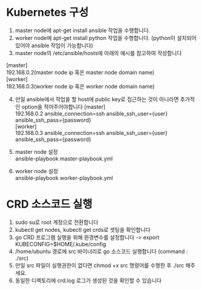 # Kubernetes 구성
1. master node에 apt-get install ansible 작업을 수행합니다.
2. worker node에 apt-get install python 작업을 수행합니다.
(python이 설치되어 있어야 ansible 작업이 가능합니다)
3. master node의 /etc/ansible/hosts에 아래의 예시를 참고하여 작성합니다

[master] <br/>
192.168.0.2(master node ip 혹은 master node domain name) <br/>
[worker] <br/>
192.168.0.3(worker node ip 혹은 worker node domain name) <br/>

4. 만일 ansible에서 작업을 할 host에 public key로 접근하는 것이 아니라면 추가적인 option을 적어주어야합니다
[master] <br/>
192.168.0.2 ansible_connection=ssh ansible_ssh_user={user} ansible_ssh_pass={password} <br/>
[worker] <br/>
192.168.0.3 ansible_connection=ssh ansible_ssh_user={user} ansible_ssh_pass={password} <br/>

5. master node 설정 <br/>
ansible-playbook master-playbook.yml <br/>

6. worker node 설정 <br/>
ansible-playbook worker-playbook.yml <br/>

# CRD 소스코드 실행
1. sudo su로 root 계정으로 전환합니다
2. kubectl get nodes, kubectl get crds로 셋팅을 확인합니다
3. go CRD 프로그램 실행을 위해 환경변수를 설정합니다 -> export KUBECONFIG=$HOME/.kube/config
4. /home/ubuntu 경로에 src 바이너리로 go 소스코드 실행합니다 (command : ./src) <br/>
5. 만일 src 파일이 실행권한이 없다면 chmod +x src 명령어를 수행한 후 ./src 해주세요.
6. 동일한 디렉토리에 crd.log 로그가 생성된 것을 확인할 수 있습니다
